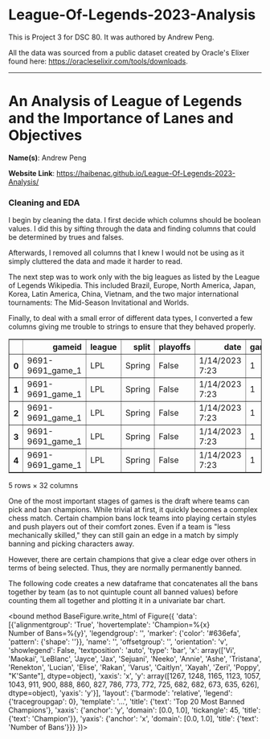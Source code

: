 # League-Of-Legends-2023-Analysis
This is Project 3 for DSC 80. It was authored by Andrew Peng.

All the data was sourced from a public dataset created by Oracle's Elixer found here: https://oracleselixir.com/tools/downloads.

---

# An Analysis of League of Legends and the Importance of Lanes and Objectives

**Name(s)**: Andrew Peng

**Website Link**: https://haibenac.github.io/League-Of-Legends-2023-Analysis/

### Cleaning and EDA

I begin by cleaning the data. I first decide which columns should be boolean values. I did this by sifting through the data and finding columns that could be determined by trues and falses. 

Afterwards, I removed all columns that I knew I would not be using as it simply cluttered the data and made it harder to read.

The next step was to work only with the big leagues as listed by the League of Legends Wikipedia. This included Brazil, Europe, North America, Japan, Korea, Latin America, China, Vietnam, and the two major international tournaments: The Mid-Season Invitational and Worlds.

Finally, to deal with a small error of different data types, I converted a few columns giving me trouble to strings to ensure that they behaved properly.


<table border="1" class="dataframe">
  <thead>
    <tr style="text-align: right;">
      <th></th>
      <th>gameid</th>
      <th>league</th>
      <th>split</th>
      <th>playoffs</th>
      <th>date</th>
      <th>game</th>
      <th>participantid</th>
      <th>side</th>
      <th>position</th>
      <th>playername</th>
      <th>...</th>
      <th>teamkills</th>
      <th>teamdeaths</th>
      <th>firstbloodkill</th>
      <th>firstdragon</th>
      <th>dragons</th>
      <th>opp_dragons</th>
      <th>monsterkills</th>
      <th>monsterkillsownjungle</th>
      <th>monsterkillsenemyjungle</th>
      <th>cspm</th>
    </tr>
  </thead>
  <tbody>
    <tr>
      <th>0</th>
      <td>9691-9691_game_1</td>
      <td>LPL</td>
      <td>Spring</td>
      <td>False</td>
      <td>1/14/2023 7:23</td>
      <td>1</td>
      <td>1</td>
      <td>Blue</td>
      <td>top</td>
      <td>Xiaolaohu</td>
      <td>...</td>
      <td>6</td>
      <td>16</td>
      <td>False</td>
      <td>NaN</td>
      <td>NaN</td>
      <td>NaN</td>
      <td>0</td>
      <td>0.0</td>
      <td>0.0</td>
      <td>7.9739</td>
    </tr>
    <tr>
      <th>1</th>
      <td>9691-9691_game_1</td>
      <td>LPL</td>
      <td>Spring</td>
      <td>False</td>
      <td>1/14/2023 7:23</td>
      <td>1</td>
      <td>2</td>
      <td>Blue</td>
      <td>jng</td>
      <td>haoye</td>
      <td>...</td>
      <td>6</td>
      <td>16</td>
      <td>False</td>
      <td>NaN</td>
      <td>NaN</td>
      <td>NaN</td>
      <td>155</td>
      <td>110.0</td>
      <td>6.0</td>
      <td>5.5556</td>
    </tr>
    <tr>
      <th>2</th>
      <td>9691-9691_game_1</td>
      <td>LPL</td>
      <td>Spring</td>
      <td>False</td>
      <td>1/14/2023 7:23</td>
      <td>1</td>
      <td>3</td>
      <td>Blue</td>
      <td>mid</td>
      <td>Care</td>
      <td>...</td>
      <td>6</td>
      <td>16</td>
      <td>False</td>
      <td>NaN</td>
      <td>NaN</td>
      <td>NaN</td>
      <td>0</td>
      <td>0.0</td>
      <td>0.0</td>
      <td>7.9412</td>
    </tr>
    <tr>
      <th>3</th>
      <td>9691-9691_game_1</td>
      <td>LPL</td>
      <td>Spring</td>
      <td>False</td>
      <td>1/14/2023 7:23</td>
      <td>1</td>
      <td>4</td>
      <td>Blue</td>
      <td>bot</td>
      <td>Lwx</td>
      <td>...</td>
      <td>6</td>
      <td>16</td>
      <td>False</td>
      <td>NaN</td>
      <td>NaN</td>
      <td>NaN</td>
      <td>25</td>
      <td>21.0</td>
      <td>4.0</td>
      <td>11.0131</td>
    </tr>
    <tr>
      <th>4</th>
      <td>9691-9691_game_1</td>
      <td>LPL</td>
      <td>Spring</td>
      <td>False</td>
      <td>1/14/2023 7:23</td>
      <td>1</td>
      <td>5</td>
      <td>Blue</td>
      <td>sup</td>
      <td>Lele</td>
      <td>...</td>
      <td>6</td>
      <td>16</td>
      <td>False</td>
      <td>NaN</td>
      <td>NaN</td>
      <td>NaN</td>
      <td>0</td>
      <td>0.0</td>
      <td>0.0</td>
      <td>1.3072</td>
    </tr>
  </tbody>
</table>
<p>5 rows × 32 columns</p>
</div>


One of the most important stages of games is the draft where teams can pick and ban champions. While trivial at first, it quickly becomes a complex chess match. Certain champion bans lock teams into playing certain styles and push players out of their comfort zones. Even if a team is "less mechanically skilled," they can still gain an edge in a match by simply banning and picking characters away. 

However, there are certain champions that give a clear edge over others in terms of being selected. Thus, they are normally permanently banned.

The following code creates a new dataframe that concatenates all the bans together by team (as to not quintuple count all banned values) before counting them all together and plotting it in a univariate bar chart.

<bound method BaseFigure.write_html of Figure({
    'data': [{'alignmentgroup': 'True',
              'hovertemplate': 'Champion=%{x}<br>Number of Bans=%{y}<extra></extra>',
              'legendgroup': '',
              'marker': {'color': '#636efa', 'pattern': {'shape': ''}},
              'name': '',
              'offsetgroup': '',
              'orientation': 'v',
              'showlegend': False,
              'textposition': 'auto',
              'type': 'bar',
              'x': array(['Vi', 'Maokai', 'LeBlanc', 'Jayce', 'Jax', 'Sejuani', 'Neeko', 'Annie',
                          'Ashe', 'Tristana', 'Renekton', 'Lucian', 'Elise', 'Rakan', 'Varus',
                          'Caitlyn', 'Xayah', 'Zeri', 'Poppy', "K'Sante"], dtype=object),
              'xaxis': 'x',
              'y': array([1267, 1248, 1165, 1123, 1057, 1043, 911, 900, 888, 860, 827, 786, 773,
                          772, 725, 682, 682, 673, 635, 626], dtype=object),
              'yaxis': 'y'}],
    'layout': {'barmode': 'relative',
               'legend': {'tracegroupgap': 0},
               'template': '...',
               'title': {'text': 'Top 20 Most Banned Champions'},
               'xaxis': {'anchor': 'y', 'domain': [0.0, 1.0], 'tickangle': 45, 'title': {'text': 'Champion'}},
               'yaxis': {'anchor': 'x', 'domain': [0.0, 1.0], 'title': {'text': 'Number of Bans'}}}
})>
